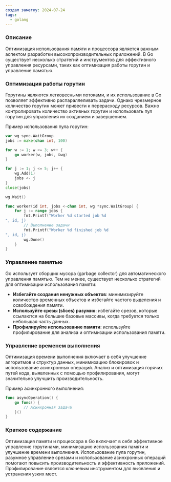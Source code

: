 ```yaml
---
создал заметку: 2024-07-24
tags:
  - golang
---
```

### Описание
Оптимизация использования памяти и процессора является важным аспектом разработки высокопроизводительных приложений. В Go существует несколько стратегий и инструментов для эффективного управления ресурсами, таких как оптимизация работы горутин и управление памятью.

### Оптимизация работы горутин

Горутины являются легковесными потоками, и их использование в Go позволяет эффективно распараллеливать задачи. Однако чрезмерное количество горутин может привести к перерасходу ресурсов. Важно контролировать количество активных горутин и использовать пул горутин для управления их созданием и завершением.

Пример использования пула горутин:
```go
var wg sync.WaitGroup
jobs := make(chan int, 100)

for w := 1; w <= 3; w++ {
    go worker(w, jobs, &wg)
}

for j := 1; j <= 5; j++ {
    wg.Add(1)
    jobs <- j
}
close(jobs)

wg.Wait()

func worker(id int, jobs <-chan int, wg *sync.WaitGroup) {
    for j := range jobs {
        fmt.Printf("Worker %d started job %d
", id, j)
        // Выполнение задачи
        fmt.Printf("Worker %d finished job %d
", id, j)
        wg.Done()
    }
}
```

### Управление памятью

Go использует сборщик мусора (garbage collector) для автоматического управления памятью. Тем не менее, существует несколько стратегий для оптимизации использования памяти:
- **Избегайте создания ненужных объектов**: минимизируйте количество временных объектов и избегайте частого выделения и освобождения памяти.
- **Используйте срезы (slices) разумно**: избегайте срезов, которые ссылаются на большие базовые массивы, когда требуется только небольшая часть данных.
- **Профилируйте использование памяти**: используйте профилирование для анализа и оптимизации использования памяти.

### Управление временем выполнения

Оптимизация времени выполнения включает в себя улучшение алгоритмов и структур данных, минимизацию блокировок и использование асинхронных операций. Анализ и оптимизация горячих путей кода, выявленных с помощью профилирования, могут значительно улучшить производительность.

Пример асинхронного выполнения:
```go
func asyncOperation() {
    go func() {
        // Асинхронная задача
    }()
}
```

### Краткое содержание

Оптимизация памяти и процессора в Go включает в себя эффективное управление горутинами, минимизацию использования памяти и улучшение времени выполнения. Использование пула горутин, разумное управление срезами и использование асинхронных операций помогают повысить производительность и эффективность приложений. Профилирование является ключевым инструментом для выявления и устранения узких мест.
